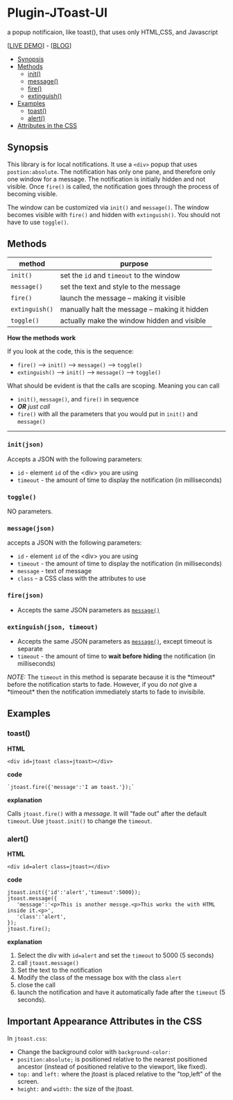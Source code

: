 # Plugin-JToast-UI
a popup notificaion, like toast(), that uses only HTML,CSS, and Javascript

[[LIVE DEMO]()] - [[BLOG]()]

- [Synopsis](#synopsis)
- [Methods](#methods)
  - [init()](#init)
  - [message()](#message)
  - [fire()](#fire)
  - [extinguish()](#extinguish)
- [Examples](#examples)
  - [toast()](#fire)
  - [alert()](#alert)
- [Attributes in the CSS](#attrib)

## <a name=synopsis>Synopsis</a> ##

This library is for local notifications. It use a `<div>` popup that uses `postion:absolute`. The notification has only one pane, and therefore only one window for a message. The notification is initially hidden and not visible. Once `fire()` is called, the notification goes through the process of becoming visible. 

The window can be customized via `init()` and `message()`. The window becomes visible with `fire()` and hidden with `extinguish()`. You should not have to use `toggle()`.

## <a name=method>Methods</a> ##

method        |  purpose
--------------|-----------
`init()`      | set the `id` and `timeout` to the window 
`message()`   | set the text and style to the message
`fire()`      | launch the message &ndash; making it visible
`extinguish()` | manually halt the message &ndash; making it hidden
`toggle()`    | actually make the window hidden and visible

**How the methods work**

If you look at the code, this is the sequence:

- `fire()` &mdash;> `init()` &mdash;> `message()` &mdash;> `toggle()`
- `extinguish()` &mdash;> `init()` &mdash;> `message()` &mdash;> `toggle()`

What should be evident is that the calls are scoping. Meaning you can call

- `init()`, `message()`, and `fire()` in sequence
- **_OR_** *just call*
- `fire()` with all the parameters that you would put in `init()` and `message()`

----
### <a name=init>`init(json)`</a> ###
Accepts a JSON with the following parameters:

- `id` - element `id` of the &lt;div&gt; you are using
- `timeout` - the amount of time to display the notification (in milliseconds)

### `toggle()` ###
NO parameters.

### <a name=message>`message(json)`</a> ###
accepts a JSON with the following parameters:

- `id` - element `id` of the &lt;div&gt; you are using
- `timeout` - the amount of time to display the notification (in milliseconds)
- `message` - text of message
- `class` - a CSS class with the attributes to use

### <a name=fire>`fire(json)`</a> ###

- Accepts the same JSON parameters as [`message()`](#message)

### <a name=extinguish>`extinguish(json, timeout)`</a> ###

- Accepts the same JSON parameters as [`message()`](#message), except timeout is separate
- `timeout` - the amount of time to **wait before hiding** the notification (in milliseconds)

*NOTE:* The `timeout` in this method is separate because it is the \*timeout\* before the notification starts to fade. However, if you do *not* give a \*timeout\* then the notification immediately starts to fade to invisibile.

## <a name=examples>Examples</a> ##

### <a name=toast>toast()</a> ###

**HTML**

    <div id=jtoast class=jtoast></div>

**code**

    `jtoast.fire({'message':'I am toast.'});`

**explanation**

Calls `jtoast.fire()` with a *message*. It will "fade out" after the default `timeout`. Use `jtoast.init()` to change the `timeout`.

### <a name=alert>alert()</a> ###

**HTML**

    <div id=alert class=jtoast></div>

**code**

    jtoast.init({'id':'alert','timeout':5000});
    jtoast.message({
       'message':'<p>This is another messge.<p>This works the with HTML inside it.<p>',
       'class':'alert',
    });
    jtoast.fire();

**explanation**

1. Select the div with `id=alert` and set the `timeout` to 5000 (5 seconds)
2. call `jtoast.message()`
3. Set the text to the notification
4. Modify the class of the message box with the class `alert`
5. close the call
6. launch the notification and have it automatically fade after the `timeout` (5 seconds).

## <a name=attrib>Important Appearance Attributes in the CSS</a> ##

In `jtoast.css`:

- Change the background color with `background-color:`
- `position:absolute;` is positioned relative to the nearest positioned ancestor (instead of positioned relative to the viewport, like fixed).
- `top:` and `left:` where the jtoast is placed relative to the "top,left" of the screen.
- `height:` and `width:` the size of the jtoast.
